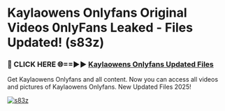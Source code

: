 # Kaylaowens Onlyfans Original Videos 0nlyFans Leaked - Files Updated! (s83z)

<h3>🔴 CLICK HERE 🌐==►► <a href="https://tinyurl.com/ehrbuxhb" rel="nofollow">Kaylaowens Onlyfans Updated Files</a></h3>

Get Kaylaowens Onlyfans and all content. Now you can access all videos and pictures of Kaylaowens Onlyfans. New Updated Files 2025!

[![s83z](https://i.imgur.com/lVYEuWS.gif)](https://tinyurl.com/ehrbuxhb)
